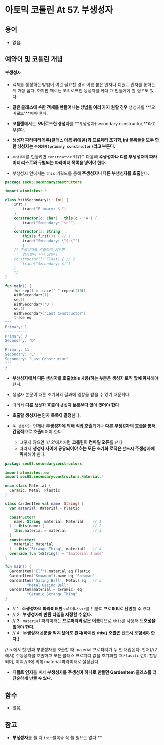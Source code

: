 # 아토믹 코틀린 At 57. 부생성자

## 용어

- 없음.
 
## 예약어 및 코틀린 개념

#### 부생성자
- 객체를 생성하는 방법이 여럿 필요할 경우 이름 붙은 인자나 디폴트 인자를 통하는 게 가장 쉽다. 하지만 때로는 오버로드한 생성자를 여러 개 만들어야 할 경우도 있다.
- **같은 클래스에 속한 객체를 만들어내는 방법을 여러 가지 원할 경우** 생성자를 **'오버로드'**해야 한다.
- **코틀랜**에서는 **오버로드한 생성자**를 **부생성자(secondary constructor)**라고 부른다.
- **생성자 파라미터 목록(클래스 이름 뒤에 옴)과 프로퍼티 초기화, ini 블록들을 모두 합한 생성자는 `주생성자(primary constructor)`라고 부른다.**

- `부생성자`를 만들려면 `constructor` 키워드 다음에 **주생성자나 다른 부생성자의 파라미터 리스트와 구별되는 파라미터 목록을 넣어야 한다.**
- 부생성자 안에서는 `this` 키워드를 통해 **주생성자나 다른 부생성자를 호출**한다.

```kotlin
package sec05.secondaryconstructors

import atomictest.*

class WithSecondary(i: Int) {
    init {
        trace("Primary: $i")
    }
    constructor(c: Char) : this(c - 'A') {
        trace("Secondary: '$c'")
    }
    constructor(s: String) :
        this(s.first()) { // 1
        trace("Secondary: \"$s\"")
        }
    /* 주생성자를 호출하지 않으면
        컴파일이 되지 않는다.
    constructor(f: Float) { // 2
        trace("Secondary: $f")
    }
    */
}

fun main() {
    fun sep() = trace("-".repeat(10))
    WithSecondary(1)
    sep()
    WithSecondary('D')
    sep()
    WithSecondary("Last Constructor")
    trace eq
"""
Primary: 1
----------
Primary: 3
Secondary: 'D'
----------
Primary: 11
Secondary: 'L'
Secondary: "Last Constructor"
"""
}
```

- **부생성자에서 다른 생성자를 호출(this 사용)하는 부분은 생성자 로직 앞에 위치**해야 한다.
- 생성자 본문이 다른 초기화의 결과에 영향을 받을 수 있기 때문이다.
- 따라서 **다른 생성자 호출이 생성자 본문보다 앞에 있어야 한다.**

- **호출할 생성자는 인자 목록이 결정**한다.

- `주 생성자`는 언제나 **부생성자에 의해 직접 호출**되거나 **다른 부생성자의 호출을 통해 간접적으로 호출**되어야 한다.
  - 그렇지 않으면 '// 2'에서처럼 **코틀린이 컴파일 오류**를 낸다.
  - 따라서 **생성자 사이에 공유되어야 하는 모든 초기화 로직은 반드시 주생성자에 위치**해야 한다.

```kotlin
package sec05.secondaryconstructors

import atomictest.eq
import sec05.secondaryconstructors.Material.*

enum class Material {
  Ceramic, Metal, Plastic
}

class GardenItem(val name: String) {
  var material: Material = Plastic

  constructor(
    name: String, material: Material    // 1
  ) : this(name) {                      // 2
    this.material = material            // 3
  }
  constructor(
    material: Material
  ) : this("Strange Thing", material)   // 4
  override fun toString() = "$material $name"
}

fun main() {
  GardenItem("Elf").material eq Plastic
  GardenItem("Snowman").name eq "Snowman"
  GardenItem("Gazing Ball", Metal) eq   // 5
          "Metal Gazing Ball"
  GardenItem(material = Ceramic) eq
          "Ceramic Strange Thing"
}
```

- // 1 : **주생성자의 파라미터만** `val`이나 `var`를 덧붙여 **프로퍼티로 선언**할 수 있다.
- // 2 : **부생성자에 반환 타입을 지정할 수 없다.**
- // 3 : `material` 파라미터는 **프로퍼티와 같은 이름**이므로 `this`를 사용해 **모호성을 없애야 한다.**
- // 4 : **부생성자 본문을 적지 않아도 된다(하지만 this() 호출은 반드시 포함해야 한다.)**

// 5 에서 첫 번째 부생성자를 호출할 때 material 프로퍼티가 두 번 대입된다. 먼저(//2에서) 주생성자를 호출하고 모든 클래스 프로퍼티 값을 초기화할 때 `Plastic` 값이 할당되며, 이후 //3에 의해 material 파라미터로 설정된다.

- **디폴트 인자**를 써서 **부생성자를 주생성자 하나로 만들면 GardenItem 클래스를 더 단순하게 만들 수 있다.**

## 함수

- 없음.

## 참고

- **부생성자**를 쓸 때 `init`블록을 꼭 쓸 필요는 없다.**

